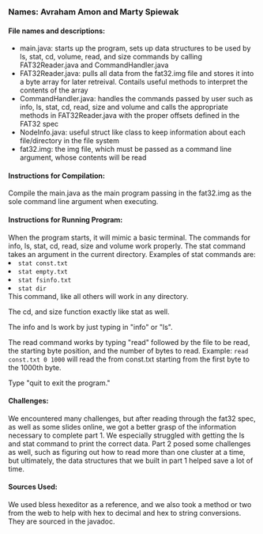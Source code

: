 <h3>Names: Avraham Amon and Marty Spiewak</h4>

<h4>File names and descriptions:</h4>
<ul>
    <li>main.java: starts up the program, sets up data structures to be used by ls, stat, cd, volume, read, and size commands by calling FAT32Reader.java and CommandHandler.java</li>
    <li>FAT32Reader.java: pulls all data from the fat32.img file and stores it into a byte array for later retreival. Contails useful methods to interpret the contents of the array</li>
    <li>CommandHandler.java: handles the commands passed by user such as info, ls, stat, cd, read, size and volume and calls the appropriate methods in FAT32Reader.java with the proper offsets defined in the FAT32 spec</li>
    <li>NodeInfo.java: useful struct like class to keep information about each file/directory in the file system</li>
    <li>fat32.img: the img file, which must be passed as a command line argument, whose contents will be read</li>
</ul>

<h4>Instructions for Compilation:</h4>
Compile the main.java as the main program passing in the fat32.img as the sole command line argument when executing.

<h4>Instructions for Running Program:</h4>
When the program starts, it will mimic a basic terminal. The commands for info, ls, stat, cd, read, size and volume work properly.
The stat command takes an argument in the current directory. Examples of stat commands are:
<li><code>stat const.txt</code></li>
<li><code>stat empty.txt</code></li>
<li><code>stat fsinfo.txt</code></li>
<li><code>stat dir</code></li>
This command, like all others will work in any directory.

The cd, and size function exactly like stat as well.

The info and ls work by just typing in "info" or "ls".

The read command works by typing "read" followed by the file to be read, the starting byte position, and the number of bytes to read.
Example: <code>read const.txt 0 1000</code> will read the from const.txt starting from the first byte to the 1000th byte.

Type "quit to exit the program."

<h4>Challenges:</h4>
We encountered many challenges, but after reading through the fat32 spec, as well as some slides online, we got a better grasp of the information necessary to complete part 1. We especially struggled with getting the ls and stat command to print the correct data. Part 2 posed some challenges as well, such as figuring out how to read more than one cluster at a time, but ultimately, the data structures that we built in part 1 helped save a lot of time.

<h4>Sources Used:</h4>
We used bless hexeditor as a reference, and we also took a method or two from the web to help with hex to decimal and hex to string conversions. They are sourced in the javadoc.

